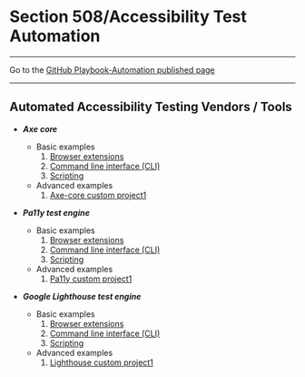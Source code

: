 # Section 508/Accessibility Test Automation

<hr>

Go to the [GitHub Playbook-Automation published page](https://akingkci.github.io/Dev-Automation/)

<hr>


## Automated Accessibility Testing Vendors / Tools

  * ***Axe core***
    * Basic examples
        1. [Browser extensions](https://github.com/akingkci/Dev-Automation/tree/master/examples/examples/axe-core/axe-basic-browser-ext)
        2. [Command line interface (CLI)](https://github.com/akingkci/Dev-Automation/tree/master/examples/examples/axe-core/axe-basic-cli)
        3. [Scripting](https://github.com/akingkci/Dev-Automation/tree/master/examples/examples/axe-core/axe-basic-scripts)
    * Advanced examples
        1. [Axe-core custom project1](https://github.com/akingkci/Dev-Automation/tree/master/examples/examples/axe-core/axe-advanced-project1)
        
  * ***Pa11y test engine***
    * Basic examples
        1. [Browser extensions](https://github.com/akingkci/Dev-Automation/tree/master/examples/examples/pa11y/pa11y-basic-browser-ext)
        2. [Command line interface (CLI)](https://github.com/akingkci/Dev-Automation/tree/master/examples/examples/pa11y/pa11y-basic-cli)
        3. [Scripting](https://github.com/akingkci/Dev-Automation/tree/master/examples/examples/pa11y/pa11y-basic-scripts)
    * Advanced examples
        1. [Pa11y custom project1](https://github.com/akingkci/Dev-Automation/tree/master/examples/examples/pa11y/pa11y-advanced-project1)
        
  * ***Google Lighthouse test engine***
    * Basic examples
        1. [Browser extensions](https://github.com/akingkci/Dev-Automation/tree/master/examples/examples/lighthouse/lh-basic-browser-ext)
        2. [Command line interface (CLI)](https://github.com/akingkci/Dev-Automation/tree/master/examples/examples/lighthouse/lh-basic-cli)
        3. [Scripting](https://github.com/akingkci/Dev-Automation/tree/master/examples/examples/lighthouse/lh-basic-scripts)
    * Advanced examples
        1. [Lighthouse custom project1](https://github.com/akingkci/Dev-Automation/tree/master/examples/examples/lighthouse/lh-advanced-project1)
        
     
